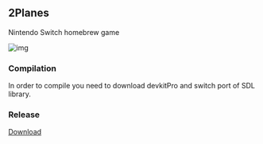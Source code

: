 ## 2Planes
Nintendo Switch homebrew game

![img](https://i.imgur.com/ryDRCeh.png)

### Compilation
In order to compile you need to download devkitPro and switch port of SDL library.
 
### Release
[Download](https://github.com/mactec0/2Planes_SWITCH/releases/)